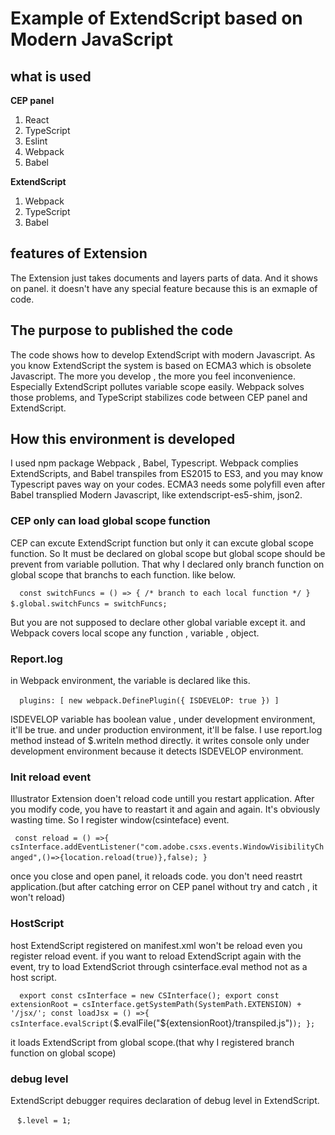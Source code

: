 # Example of ExtendScript based on Modern JavaScript

## what is used
**CEP panel**
1. React
2. TypeScript
3. Eslint
4. Webpack
5. Babel

**ExtendScript**
1. Webpack
2. TypeScript
3. Babel

## features of Extension

The Extension just takes documents and layers parts of data.
And it shows on panel. it doesn't have any special feature because this is an exmaple of
code.

## The purpose to published the code
The code shows how to develop ExtendScript with modern Javascript.
As you know ExtendScript the system is based on ECMA3 which is obsolete Javascript.
The more you develop , the more you feel inconvenience.
Especially ExtendScript pollutes variable scope easily.
Webpack solves those problems, and TypeScript stabilizes code between 
CEP panel and ExtendScript.

## How this environment is developed
I used npm package Webpack , Babel, Typescript.
Webpack complies ExtendScripts, and Babel transpiles from ES2015 to ES3, and you may know
Typescript paves way on your codes.
ECMA3 needs some polyfill even after Babel transplied Modern Javascript, like
extendscript-es5-shim, json2.

### CEP only can load global scope function

CEP can excute ExtendScript function but only it can excute global scope function.
So It must be declared on global scope but global scope should be prevent from variable pollution.
That why I declared only branch function on global scope that branchs to each function.
like below.

 ` ` ` 
const switchFuncs = () => {
    /* branch to each local function */
}
$.global.switchFuncs = switchFuncs;
 ` ` ` 

But you are not supposed to declare other global variable except it. and Webpack covers local scope any function , variable , object.

### Report.log

in Webpack environment, the variable is declared like this.

 ` ` ` 
plugins: [
   new webpack.DefinePlugin({
       ISDEVELOP: true
   })
]
 ` ` ` 

ISDEVELOP variable has boolean value , under development environment,
it'll be true.
and under production environment, it'll be false.
I use report.log method instead of $.writeln method directly.
it writes console only under development environment because it detects ISDEVELOP environment.

### Init reload event
Illustrator Extension doen't reload code untill you restart application.
After you modify code, you have to reastart it and again and again.
It's obviously wasting time.
So I register window(csinteface) event.

 ` ` `
const reload = () =>{
    csInterface.addEventListener("com.adobe.csxs.events.WindowVisibilityChanged",()=>{location.reload(true)},false);
}
 ` ` `

once you close and open panel, it reloads code. you don't need reastrt application.(but after catching error on CEP panel without try and catch , it won't reload)

### HostScript
host ExtendScript registered on manifest.xml won't be reload even you register reload event.
if you want to reload ExtendScript again with the event, try to load ExtendScriot through csinterface.eval method not as a host script.

 ` ` `
 export const csInterface = new CSInterface();
export const extensionRoot = csInterface.getSystemPath(SystemPath.EXTENSION) + '/jsx/';
const loadJsx = () =>{
    csInterface.evalScript(`$.evalFile("${extensionRoot}/transpiled.js")`);
};
 ` ` `

 it loads ExtendScript from global scope.(that why I registered branch function on global scope)

### debug level
ExtendScript debugger requires declaration of debug level in ExtendScript.

 ` ` `
$.level = 1;
 ` ` `
